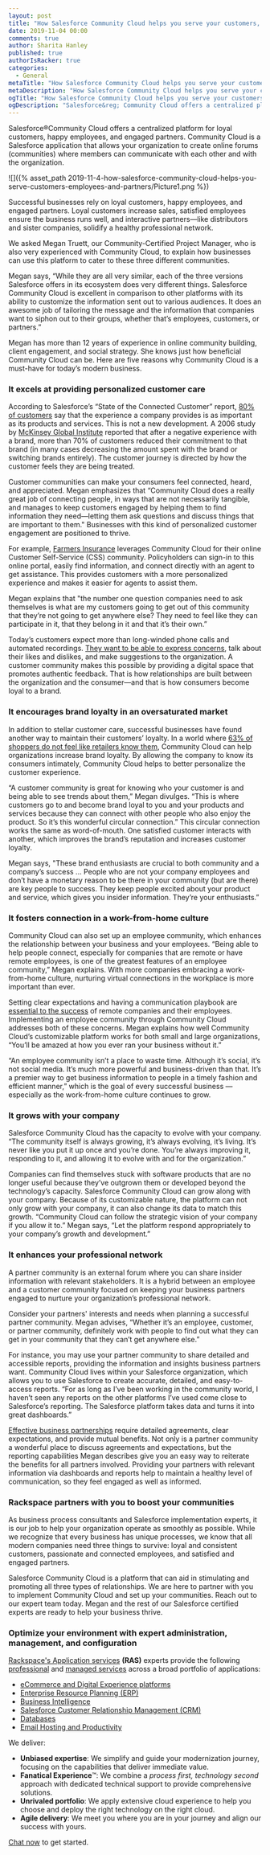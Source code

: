 ```yaml
---
layout: post
title: "How Salesforce Community Cloud helps you serve your customers, employees, and partners"
date: 2019-11-04 00:00
comments: true
author: Sharita Hanley
published: true
authorIsRacker: true
categories:
  - General
metaTitle: "How Salesforce Community Cloud helps you serve your customers, employees, and partners"
metaDescription: "How Salesforce Community Cloud helps you serve your customers, employees, and partners"
ogTitle: "How Salesforce Community Cloud helps you serve your customers, employees, and partners"
ogDescription: "Salesforce&reg; Community Cloud offers a centralized platform for loyal customers, happy employees, and engaged partners."
---
```


Salesforce&reg;Community Cloud offers a centralized platform for loyal customers, happy employees, and engaged partners. Community Cloud is a Salesforce application that allows your organization to create online forums (communities) where members can communicate with each other and with the organization. 

<!-- more -->

![]({% asset_path 2019-11-4-how-salesforce-community-cloud-helps-you-serve-customers-employees-and-partners/Picture1.png %})

Successful businesses rely on loyal customers, happy employees, and engaged partners. Loyal customers increase sales, satisfied employees ensure the business runs well, and interactive partners&mdash;like distributors and sister companies, solidify a healthy professional network. 

We asked Megan Truett, our Community-Certified Project Manager, who is also very experienced with Community Cloud, to explain how businesses can use this platform to cater to these three different communities.

Megan says, “While they are all very similar, each of the three versions Salesforce offers in its ecosystem does very different things. Salesforce Community Cloud is excellent in comparison to other platforms with its ability to customize the information sent out to various audiences. It does an awesome job of tailoring the message and the information that companies want to siphon out to their groups, whether that’s employees, customers, or partners.” 

Megan has more than 12 years of experience in online community building, client engagement, and social strategy. She knows just how beneficial Community Cloud can be. Here are five reasons why Community Cloud is a must-have for today’s modern business. 

### It excels at providing personalized customer care

According to Salesforce’s “State of the Connected Customer” report, [80% of customers](https://www.marketingweek.com/how-customer-experience-impacts-the-bottom-line/) say that the experience a company provides is as important as its products and services. This is not a new development. A 2006 study by [McKinsey Global Institute](https://www.mckinsey.com/business-functions/organization/our-insights/the-moment-of-truth-in-customer-service) reported that after a negative experience with a brand, more than 70% of customers reduced their commitment to that brand (in many cases decreasing the amount spent with the brand or switching brands entirely). The customer journey is directed by how the customer feels they are being treated.

Customer communities can make your consumers feel connected, heard, and appreciated. Megan emphasizes that “Community Cloud does a really great job of connecting people, in ways that are not necessarily tangible, and manages to keep customers engaged by helping them to find information they need&mdash;letting them ask questions and discuss things that are important to them." Businesses with this kind of personalized customer engagement are positioned to thrive.

For example, [Farmers Insurance](https://www.salesforce.com/customer-success-stories/farmers-insurance/#) leverages Community Cloud for their online Customer Self-Service (CSS) community. Policyholders can sign-in to this online portal, easily find information, and connect directly with an agent to get assistance. This provides customers with a more personalized experience and makes it easier for agents to assist them.

Megan explains that "the number one question companies need to ask themselves is what are my customers going to get out of this community that they’re not going to get anywhere else? They need to feel like they can participate in it, that they belong in it and that it’s their own.” 

Today’s customers expect more than long-winded phone calls and automated recordings. [They want to be able to express concerns](https://www.adweek.com/brand-marketing/why-brands-must-quickly-shift-from-communication-with-consumers-to-conversation/), talk about their likes and dislikes, and make suggestions to the organization. A customer community makes this possible by providing a digital space that promotes authentic feedback. That is how relationships are built between the organization and the consumer&mdash;and that is how consumers become loyal to a brand. 

### It encourages brand loyalty in an oversaturated market

In addition to stellar customer care, successful businesses have found another way to maintain their customers’ loyalty. In a world where [63% of shoppers do not feel like retailers know them](https://www.salesforce.com/blog/2017/05/14-retail-customer-experience-stats.html), Community Cloud can help organizations increase brand loyalty. By allowing the company to know its consumers intimately, Community Cloud helps to better personalize the customer experience. 

“A customer community is great for knowing who your customer is and being able to see trends about them,” Megan divulges. “This is where customers go to and become brand loyal to you and your products and services because they can connect with other people who also enjoy the product. So it’s this wonderful circular connection.” This circular connection works the same as word-of-mouth. One satisfied customer interacts with another, which improves the brand’s reputation and increases customer loyalty. 

Megan says, "These brand enthusiasts are crucial to both community and a company’s success ... People who are not your company employees and don’t have a monetary reason to be there in your community (but are there) are key people to success. They keep people excited about your product and service, which gives you insider information. They’re your enthusiasts.” 

### It fosters connection in a work-from-home culture

Community Cloud can also set up an employee community, which enhances the relationship between your business and your employees. “Being able to help people connect, especially for companies that are remote or have remote employees, is one of the greatest features of an employee community,” Megan explains. With more companies embracing a work-from-home culture, nurturing virtual connections in the workplace is more important than ever. 

Setting clear expectations and having a communication playbook are [essential to the success](https://www.inc.com/amanda-pressner-kreuser/the-most-successful-remote-teams-do-these-5-things.html) of remote companies and their employees. Implementing an employee community through Community Cloud addresses both of these concerns. Megan explains how well Community Cloud’s customizable platform works for both small and large organizations, “You’ll be amazed at how you ever ran your business without it.” 

“An employee community isn’t a place to waste time. Although it’s social, it’s not social media. It’s much more powerful and business-driven than that. It’s a premier way to get business information to people in a timely fashion and efficient manner,” which is the goal of every successful business — especially as the work-from-home culture continues to grow. 

### It grows with your company

Salesforce Community Cloud has the capacity to evolve with your company. “The community itself is always growing, it’s always evolving, it’s living. It’s never like you put it up once and you’re done. You’re always improving it, responding to it, and allowing it to evolve with and for the organization.” 

Companies can find themselves stuck with software products that are no longer useful because they’ve outgrown them or developed beyond the technology’s capacity. Salesforce Community Cloud can grow along with your company. Because of its customizable nature, the platform can not only grow with your company, it can also change its data to match this growth. “Community Cloud can follow the strategic vision of your company if you allow it to.” Megan says, “Let the platform respond appropriately to your company’s growth and development.”

### It enhances your professional network 

A partner community is an external forum where you can share insider information with relevant stakeholders. It is a hybrid between an employee and a customer community focused on keeping your business partners engaged to nurture your organization’s professional network.

Consider your partners' interests and needs when planning a successful partner community. Megan advises, “Whether it’s an employee, customer, or partner community, definitely work with people to find out what they can get in your community that they can’t get anywhere else.” 

For instance, you may use your partner community to share detailed and accessible reports, providing the information and insights business partners want. Community Cloud lives within your Salesforce organization, which allows you to use Salesforce to create accurate, detailed, and easy-to-access reports. “For as long as I’ve been working in the community world, I haven’t seen any reports on the other platforms I’ve used come close to Salesforce’s reporting. The Salesforce platform takes data and turns it into great dashboards.” 

[Effective business partnerships](https://www.inc.com/amanda-pressner-kreuser/the-most-successful-remote-teams-do-these-5-things.html) require detailed agreements, clear expectations, and provide mutual benefits. Not only is a partner community a wonderful place to discuss agreements and expectations, but the reporting capabilities Megan describes give you an easy way to reiterate the benefits for all partners involved. Providing your partners with relevant information via dashboards and reports help to maintain a healthy level of communication, so they feel engaged as well as informed.

### Rackspace partners with you to boost your communities

As business process consultants and Salesforce implementation experts, it is our job to help your organization operate as smoothly as possible. While we recognize that every business has unique processes, we know that all modern companies need three things to survive: loyal and consistent customers, passionate and connected employees, and satisfied and engaged partners. 

Salesforce Community Cloud is a platform that can aid in stimulating and promoting all three types of relationships. We are here to partner with you to implement Community Cloud and set up your communities. Reach out to our expert team today. Megan and the rest of our Salesforce certified experts are ready to help your business thrive.


### Optimize your environment with expert administration, management, and configuration

[Rackspace's Application services](https://www.rackspace.com/application-management/managed-services)
**(RAS)** experts provide the following [professional](https://www.rackspace.com/application-management/professional-services)
and
[managed services](https://www.rackspace.com/application-management/managed-services) across
a broad portfolio of applications:

- [eCommerce and Digital Experience platforms](https://www.rackspace.com/ecommerce-digital-experience)
- [Enterprise Resource Planning (ERP)](https://www.rackspace.com/erp)
- [Business Intelligence](https://www.rackspace.com/business-intelligence)
- [Salesforce Customer Relationship Management (CRM)](https://www.rackspace.com/salesforce-managed-services)
- [Databases](https://www.rackspace.com/dba-services)
- [Email Hosting and Productivity](https://www.rackspace.com/email-hosting)

We deliver:

- **Unbiased expertise**: We simplify and guide your modernization journey,
focusing on the capabilities that deliver immediate value.
- **Fanatical Experience**&trade;: We combine a *process first, technology second*
approach with dedicated technical support to provide comprehensive solutions.
- **Unrivaled portfolio**: We apply extensive cloud experience to help you
choose and deploy the right technology on the right cloud.
- **Agile delivery**: We meet you where you are in your journey and align
our success with yours.

[Chat now](https://www.rackspace.com/#chat) to get started.
